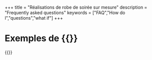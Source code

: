 +++
title = "Réalisations de robe de soirée sur mesure"
description = "Frequently asked questions"
keywords = ["FAQ","How do I","questions","what if"]
+++

Exemples de {{<param title>}}
===

{{<contact>}}
